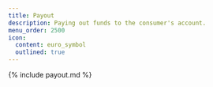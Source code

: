 ```yaml
---
title: Payout
description: Paying out funds to the consumer's account.
menu_order: 2500
icon:
  content: euro_symbol
  outlined: true
---
```


{% include payout.md %}

